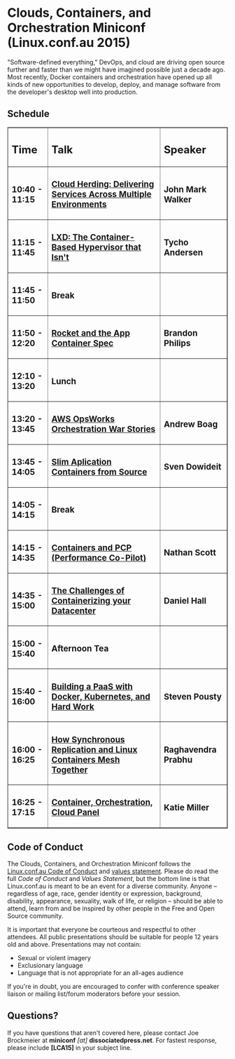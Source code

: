 # Clouds, Containers, and Orchestration Miniconf (Linux.conf.au 2015)

"Software-defined everything," DevOps, and cloud are driving open source further and faster than we might have imagined possible just a decade ago. Most recently, Docker containers and orchestration have opened up all kinds of new opportunities to develop, deploy, and manage software from the developer's desktop well into production.

## Schedule 

<table border="1">
<tr><td><strong><h2>Time</h2></strong></td><td><strong><h2>Talk</h2></strong></td><td><strong><h2>Speaker</h2></strong></td></tr>
<tr><td><h3>10:40 - 11:15</h3></td><td><h3><a href="http://dissociatedpress.net/miniconf/herding/">Cloud Herding: Delivering Services Across Multiple Environments</a></h3></td><td><h3>John Mark Walker</h3></td></tr>
<tr><td><h3>11:15 - 11:45</h3></td><td><h3><a href="http://dissociatedpress.net/miniconf/lxd/">LXD: The Container-Based Hypervisor that Isn't</a></h3></td><td><h3>Tycho Andersen</h3></td></tr>
<tr><td><h3>11:45 - 11:50</h3></td><td><h3>Break</h3></td><td>&nbsp;</td></tr>
<tr><td><h3>11:50 - 12:20</h3></td><td><h3><a href="http://dissociatedpress.net/miniconf/rocket/">Rocket and the App Container Spec</a></h3></td><td><h3>Brandon Philips</h3></td></tr>
<tr><td><h3>12:10 - 13:20</h3></td><td><h3>Lunch</h3></td><td>&nbsp;</td></tr>
<tr><td><h3>13:20 - 13:45</h3></td><td><h3><a href="http://dissociatedpress.net/miniconf/aws/">AWS OpsWorks Orchestration War Stories</a></h3></td><td><h3>Andrew Boag</h3></td></tr>
<tr><td><h3>13:45 - 14:05</h3></td><td><h3><a href="http://dissociatedpress.net/miniconf/slim/">Slim Aplication Containers from Source</a></h3></td><td><h3>Sven Dowideit</h3></td></tr>
<tr><td><h3>14:05 - 14:15</h3></td><td><h3>Break</h3></td><td>&nbsp;</td></tr>
<tr><td><h3>14:15 - 14:35</h3></td><td><h3><a href="http://dissociatedpress.net/miniconf/pcp/">Containers and PCP (Performance Co-Pilot)</a></h3></td><td><h3>Nathan Scott</h3></td></tr>
<tr><td><h3>14:35 - 15:00</h3></td><td><h3><a href="http://dissociatedpress.net/miniconf/challenges/">The Challenges of Containerizing your Datacenter</a></h3></td><td><h3>Daniel Hall</h3></td></tr>
<tr><td><h3>15:00 - 15:40</h3></td><td><h3>Afternoon Tea</h3></td><td>&nbsp;</td></tr>
<tr><td><h3>15:40 - 16:00</h3></td><td><h3><a href="http://dissociatedpress.net/miniconf/building/">Building a PaaS with Docker, Kubernetes, and Hard Work</a></h3></td><td><h3>Steven Pousty</h3></td></tr>
<tr><td><h3>16:00 - 16:25</h3></td><td><h3><a href="http://dissociatedpress.net/miniconf/synchronous/">How Synchronous Replication and Linux Containers Mesh Together</a></h3></td><td><h3>Raghavendra Prabhu</h3></td></tr>
<tr><td><h3>16:25 - 17:15</h3></td><td><h3><a href="http://dissociatedpress.net/miniconf/panel/">Container, Orchestration, Cloud Panel</a></h3></td><td><h3>Katie Miller</h3></td></tr>
</table>

## Code of Conduct ##

The Clouds, Containers, and Orchestration Miniconf follows the [Linux.conf.au Code of Conduct](http://linux.conf.au/cor/code_of_conduct) and [values statement](http://linux.org.au/values). Please do read the full *Code of Conduct* and *Values Statement*, but the bottom line is that Linux.conf.au is meant to be an event for a diverse community. Anyone &ndash; regardless of age, race, gender identity or expression, background, disability, appearance, sexuality, walk of life, or religion &ndash; should be able to attend, learn from and be inspired by other people in the Free and Open Source community. 

It is important that everyone be courteous and respectful to other attendees. All public presentations should be suitable for people 12 years old and above. Presentations may not contain:

 * Sexual or violent imagery 
 * Exclusionary language
 * Language that is not appropriate for an all-ages audience

If you're in doubt, you are encouraged to confer with conference speaker liaison or mailing list/forum moderators before your session.

## Questions? 

If you have questions that aren't covered here, please contact Joe Brockmeier at **miniconf** *[at]* **dissociatedpress.net**. For fastest response, please include **[LCA15]** in your subject line.
